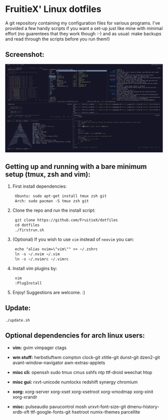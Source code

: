 FruitieX' Linux dotfiles
========================
A git repository containing my configuration files for various programs. I've
provided a few handy scripts if you want a set-up just like mine with minimal
effort (no guarentees that they work though :-) and as usual: make backups and
read through the scripts before you run them!)

Screenshot:
-----------
![Screenshot](/screenshot.png "Screenshot of config in action")

Getting up and running with a bare minimum setup (tmux, zsh and vim):
---------------------------------------------------------------------

1. First install dependencies:

        Ubuntu: sudo apt-get install tmux zsh git
        Arch: sudo pacman -S tmux zsh git

2. Clone the repo and run the install script:

        git clone https://github.com/FruitieX/dotfiles
        cd dotfiles
        ./firstrun.sh

3. (Optional) If you wish to use `vim` instead of `neovim` you can:

        echo "alias nvim=\"vim\"" >> ~/.zshrc
        ln -s ~/.nvim ~/.vim
        ln -s ~/.nvimrc ~/.vimrc

4. Install vim plugins by:

        vim
        :PlugInstall
        
5. Enjoy! Suggestions are welcome. :)

Update:
-------

    ./update.sh

Optional dependencies for arch linux users:
----------------------------------
* **vim:**
    gvim vimpager ctags

* **wm stuff:**
    herbstluftwm compton clock-git xtitle-git dunst-git dzen2-git avant-window-navigator awn-extras-applets

* **misc cli:**
    openssh sudo tmux cmus sshfs ntp ttf-droid weechat htop

* **misc gui:**
    rxvt-unicode numlockx redshift synergy chromium

* **xorg:**
    xorg-server xorg-xset xorg-xsetroot xorg-xmodmap xorg-xinit xorg-xrandr

* **misc:**
    pulseaudio pavucontrol mosh urxvt-font-size-git dmenu-history-xrdb-xft ttf-google-fonts-git hsetroot numix-themes parcellite
